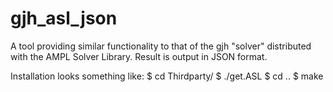 # gjh_asl_json
A tool providing similar functionality to that of the gjh
"solver" distributed with the AMPL Solver Library. Result is
output in JSON format.

Installation looks something like:
 $ cd Thirdparty/
 $ ./get.ASL
 $ cd ..
 $ make
